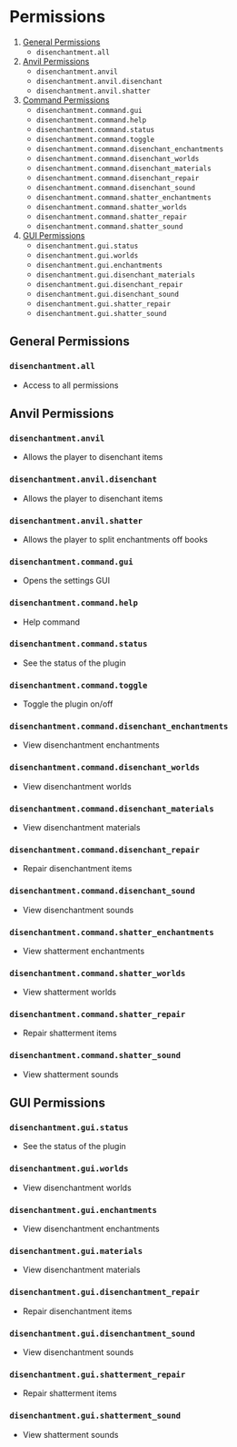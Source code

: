 # Permissions

1. [General Permissions](#general-permissions)
    - `disenchantment.all`
2. [Anvil Permissions](#anvil-permissions)
    - `disenchantment.anvil`
    - `disenchantment.anvil.disenchant`
    - `disenchantment.anvil.shatter`
3. [Command Permissions](#command-permissions)
    - `disenchantment.command.gui`
    - `disenchantment.command.help`
    - `disenchantment.command.status`
    - `disenchantment.command.toggle`
    - `disenchantment.command.disenchant_enchantments`
    - `disenchantment.command.disenchant_worlds`
    - `disenchantment.command.disenchant_materials`
    - `disenchantment.command.disenchant_repair`
    - `disenchantment.command.disenchant_sound`
    - `disenchantment.command.shatter_enchantments`
    - `disenchantment.command.shatter_worlds`
    - `disenchantment.command.shatter_repair`
    - `disenchantment.command.shatter_sound`
4. [GUI Permissions](#gui-permissions)
    - `disenchantment.gui.status`
    - `disenchantment.gui.worlds`
    - `disenchantment.gui.enchantments`
    - `disenchantment.gui.disenchant_materials`
    - `disenchantment.gui.disenchant_repair`
    - `disenchantment.gui.disenchant_sound`
    - `disenchantment.gui.shatter_repair`
    - `disenchantment.gui.shatter_sound`

## General Permissions

### `disenchantment.all`

- Access to all permissions

## Anvil Permissions

### `disenchantment.anvil`

- Allows the player to disenchant items

### `disenchantment.anvil.disenchant`

- Allows the player to disenchant items

### `disenchantment.anvil.shatter`

- Allows the player to split enchantments off books

### `disenchantment.command.gui`

- Opens the settings GUI

### `disenchantment.command.help`

- Help command

### `disenchantment.command.status`

- See the status of the plugin

### `disenchantment.command.toggle`

- Toggle the plugin on/off

### `disenchantment.command.disenchant_enchantments`

- View disenchantment enchantments

### `disenchantment.command.disenchant_worlds`

- View disenchantment worlds

### `disenchantment.command.disenchant_materials`

- View disenchantment materials

### `disenchantment.command.disenchant_repair`

- Repair disenchantment items

### `disenchantment.command.disenchant_sound`

- View disenchantment sounds

### `disenchantment.command.shatter_enchantments`

- View shatterment enchantments

### `disenchantment.command.shatter_worlds`

- View shatterment worlds

### `disenchantment.command.shatter_repair`

- Repair shatterment items

### `disenchantment.command.shatter_sound`

- View shatterment sounds

## GUI Permissions

### `disenchantment.gui.status`

- See the status of the plugin

### `disenchantment.gui.worlds`

- View disenchantment worlds

### `disenchantment.gui.enchantments`

- View disenchantment enchantments

### `disenchantment.gui.materials`

- View disenchantment materials

### `disenchantment.gui.disenchantment_repair`

- Repair disenchantment items

### `disenchantment.gui.disenchantment_sound`

- View disenchantment sounds

### `disenchantment.gui.shatterment_repair`

- Repair shatterment items

### `disenchantment.gui.shatterment_sound`

- View shatterment sounds
